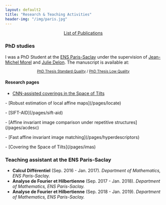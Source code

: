 ```yaml
---
layout: default2
title: "Research & Teaching Activities"
header-img: "/img/paris.jpg"
---
```


<center><a href="{{ site.baseurl }}/publications">List of Publications</a></center>

<!-- <center>PhD Thesis -  <small><a href="http://dev.ipol.im/~rdguez-mariano/fixed_files/phd_thesis_lq.pdf">(Download Standard Quality)</a> <a href="http://dev.ipol.im/~rdguez-mariano/fixed_files/phd_thesis_lq.pdf">(Download Low Quality)</a> </small></center> -->

### PhD studies
I was a PhD Student at the <a href ="https://ens-paris-saclay.fr/">ENS Paris-Saclay</a>  under the supervision of <a href="https://sites.google.com/site/jeanmichelmorelcmlaenscachan/">Jean-Michel Morel</a> and <a href="https://delon.wp.imt.fr/">Julie Delon</a>. The manuscript is available at:
 <center> <small><a href="http://dev.ipol.im/~rdguez-mariano/fixed_files/phd_thesis.pdf">PhD Thesis Standard Quality</a> / <a href="http://dev.ipol.im/~rdguez-mariano/fixed_files/phd_thesis_lq.pdf"> PhD Thesis Low Quality</a> </small>  </center>
<p></p>

#### Research pages
- [CNN-assisted coverings in the Space of Tilts](/pages/adimas)
<p></p>
- [Robust estimation of local affine maps](/pages/locate)
<p></p>
- [SIFT-AID](/pages/sift-aid)
<p></p>
- [Affine invariant image comparison under repetitive structures](/pages/acdesc)
<p></p>
- [Fast affine invariant image matching](/pages/hyperdescriptors)
<p></p>
- [Covering the Space of Tilts](/pages/imas)
<p></p>

### Teaching assistant at the ENS Paris-Saclay
- **Calcul Différentiel** (Sep. 2016 - Jan. 2017). *Department of Mathematics, ENS Paris-Saclay.*
- **Analyse de Fourier et Hilbertienne** (Sep. 2017 - Jan. 2018). *Department of Mathematics, ENS Paris-Saclay.*
- **Analyse de Fourier et Hilbertienne** (Sep. 2018 - Jan. 2019). *Department of Mathematics, ENS Paris-Saclay.*
